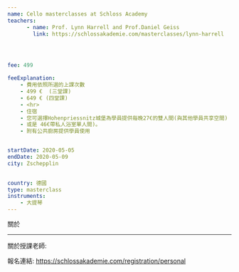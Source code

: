 ```yaml
---
name: Cello masterclasses at Schloss Academy
teachers:
      - name: Prof. Lynn Harrell and Prof.Daniel Geiss
        link: https://schlossakademie.com/masterclasses/lynn-harrell




fee: 499

feeExplanation: 
    - 費用依照所選的上課次數
    - 499 €  (三堂課)
    - 649 € (四堂課)
    - <hr>
    - 住宿
    - 您可選擇Hohenpriessnitz城堡為學員提供每晚27€的雙人間(與其他學員共享空間) 
    - 或是 46€帶私人浴室單人間)。
    - 附有公共廚房提供學員使用


startDate: 2020-05-05
endDate: 2020-05-09
city: Zschepplin 
      

country: 德國
type: masterclass
instruments:
    - 大提琴
---
```

關於



<hr/>


關於授課老師:

報名連結: https://schlossakademie.com/registration/personal


